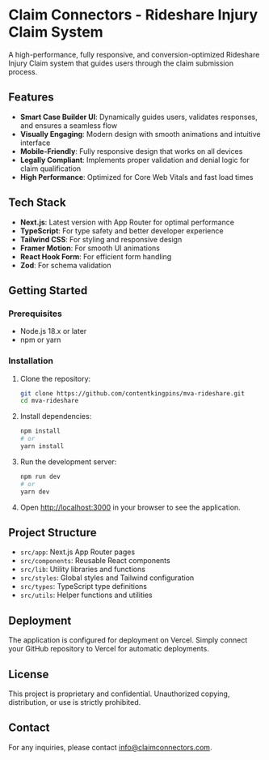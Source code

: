 # Claim Connectors - Rideshare Injury Claim System

A high-performance, fully responsive, and conversion-optimized Rideshare Injury Claim system that guides users through the claim submission process.

## Features

- **Smart Case Builder UI**: Dynamically guides users, validates responses, and ensures a seamless flow
- **Visually Engaging**: Modern design with smooth animations and intuitive interface
- **Mobile-Friendly**: Fully responsive design that works on all devices
- **Legally Compliant**: Implements proper validation and denial logic for claim qualification
- **High Performance**: Optimized for Core Web Vitals and fast load times

## Tech Stack

- **Next.js**: Latest version with App Router for optimal performance
- **TypeScript**: For type safety and better developer experience
- **Tailwind CSS**: For styling and responsive design
- **Framer Motion**: For smooth UI animations
- **React Hook Form**: For efficient form handling
- **Zod**: For schema validation

## Getting Started

### Prerequisites

- Node.js 18.x or later
- npm or yarn

### Installation

1. Clone the repository:
   ```bash
   git clone https://github.com/contentkingpins/mva-rideshare.git
   cd mva-rideshare
   ```

2. Install dependencies:
   ```bash
   npm install
   # or
   yarn install
   ```

3. Run the development server:
   ```bash
   npm run dev
   # or
   yarn dev
   ```

4. Open [http://localhost:3000](http://localhost:3000) in your browser to see the application.

## Project Structure

- `src/app`: Next.js App Router pages
- `src/components`: Reusable React components
- `src/lib`: Utility libraries and functions
- `src/styles`: Global styles and Tailwind configuration
- `src/types`: TypeScript type definitions
- `src/utils`: Helper functions and utilities

## Deployment

The application is configured for deployment on Vercel. Simply connect your GitHub repository to Vercel for automatic deployments.

## License

This project is proprietary and confidential. Unauthorized copying, distribution, or use is strictly prohibited.

## Contact

For any inquiries, please contact [info@claimconnectors.com](mailto:info@claimconnectors.com). 